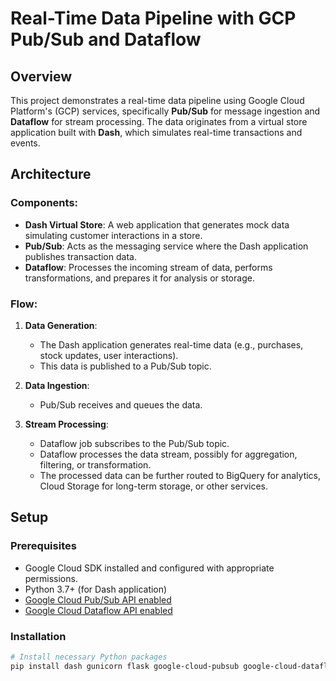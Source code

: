 # Real-Time Data Pipeline with GCP Pub/Sub and Dataflow

## Overview

This project demonstrates a real-time data pipeline using Google Cloud Platform's (GCP) services, specifically **Pub/Sub** for message ingestion and **Dataflow** for stream processing. The data originates from a virtual store application built with **Dash**, which simulates real-time transactions and events.

## Architecture

### Components:
- **Dash Virtual Store**: A web application that generates mock data simulating customer interactions in a store.
- **Pub/Sub**: Acts as the messaging service where the Dash application publishes transaction data.
- **Dataflow**: Processes the incoming stream of data, performs transformations, and prepares it for analysis or storage.

### Flow:
1. **Data Generation**: 
   - The Dash application generates real-time data (e.g., purchases, stock updates, user interactions).
   - This data is published to a Pub/Sub topic.

2. **Data Ingestion**:
   - Pub/Sub receives and queues the data.

3. **Stream Processing**:
   - Dataflow job subscribes to the Pub/Sub topic.
   - Dataflow processes the data stream, possibly for aggregation, filtering, or transformation.
   - The processed data can be further routed to BigQuery for analytics, Cloud Storage for long-term storage, or other services.

## Setup

### Prerequisites
- Google Cloud SDK installed and configured with appropriate permissions.
- Python 3.7+ (for Dash application)
- [Google Cloud Pub/Sub API enabled](https://console.cloud.google.com/apis/library/pubsub.googleapis.com)
- [Google Cloud Dataflow API enabled](https://console.cloud.google.com/apis/library/dataflow.googleapis.com)

### Installation

```sh
# Install necessary Python packages
pip install dash gunicorn flask google-cloud-pubsub google-cloud-dataflow
